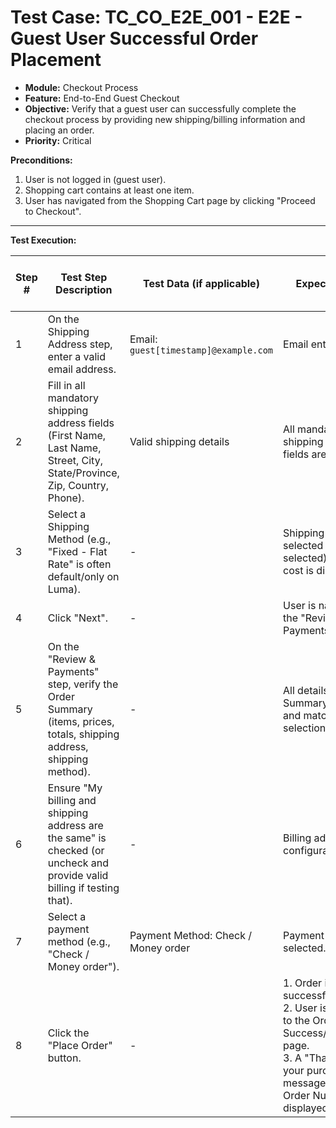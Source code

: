 # Test Case: TC_CO_E2E_001 - E2E - Guest User Successful Order Placement

* **Module:** Checkout Process
* **Feature:** End-to-End Guest Checkout
* **Objective:** Verify that a guest user can successfully complete the checkout process by providing new shipping/billing information and placing an order.
* **Priority:** Critical

**Preconditions:**
1.  User is not logged in (guest user).
2.  Shopping cart contains at least one item.
3.  User has navigated from the Shopping Cart page by clicking "Proceed to Checkout".

---
**Test Execution:**

| Step # | Test Step Description                                                                 | Test Data (if applicable)                     | Expected Result                                                                                                                               | Actual Result (during execution) | Status (during execution) | Notes (during execution) |
|--------|---------------------------------------------------------------------------------------|-----------------------------------------------|-----------------------------------------------------------------------------------------------------------------------------------------------|----------------------------------|---------------------------|--------------------------|
| 1      | On the Shipping Address step, enter a valid email address.                            | Email: `guest[timestamp]@example.com`          | Email entered.                                                                                                                                |                                  |                           |                          |
| 2      | Fill in all mandatory shipping address fields (First Name, Last Name, Street, City, State/Province, Zip, Country, Phone). | Valid shipping details                        | All mandatory shipping address fields are completed.                                                                                          |                                  |                           |                          |
| 3      | Select a Shipping Method (e.g., "Fixed - Flat Rate" is often default/only on Luma).   | -                                             | Shipping method is selected (or pre-selected). Shipping cost is displayed.                                                                    |                                  |                           |                          |
| 4      | Click "Next".                                                                         | -                                             | User is navigated to the "Review & Payments" step.                                                                                            |                                  |                           |                          |
| 5      | On the "Review & Payments" step, verify the Order Summary (items, prices, totals, shipping address, shipping method). | -                                             | All details in the Order Summary are correct and match previous selections/cart state.                                                        |                                  |                           |                          |
| 6      | Ensure "My billing and shipping address are the same" is checked (or uncheck and provide valid billing if testing that). | -                                             | Billing address configuration is set.                                                                                                         |                                  |                           |                          |
| 7      | Select a payment method (e.g., "Check / Money order").                                | Payment Method: Check / Money order           | Payment method is selected.                                                                                                                   |                                  |                           |                          |
| 8      | Click the "Place Order" button.                                                       | -                                             | 1. Order is successfully placed. <br> 2. User is redirected to the Order Success/Confirmation page. <br> 3. A "Thank you for your purchase!" message and an Order Number are displayed. |                                  |                           |                          |
